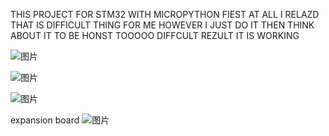 THIS PROJECT FOR STM32 WITH MICROPYTHON 
FIEST AT ALL  I RELAZD THAT IS DIFFICULT THING FOR ME
HOWEVER I JUST DO IT THEN THINK ABOUT IT
TO BE HONST TOOOOO DIFFCULT
REZULT IT IS WORKING

![图片](https://github.com/user-attachments/assets/a734d422-904f-4062-bbbe-84fe03596a28)

![图片](https://github.com/user-attachments/assets/bb8e7333-8729-4f69-b19d-d25ac46542d5)


![图片](https://github.com/user-attachments/assets/cf22d0df-b1dd-4fbe-8278-d646b3cc69e8)

expansion board 
![图片](https://github.com/user-attachments/assets/8093667d-7a9c-47f5-8e3d-b12e1c4ee807)
